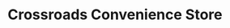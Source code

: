 ---
title: "Crossroads Convenience Store"
url: /parma/crossroads-convenience-store/
shop: convenience
---